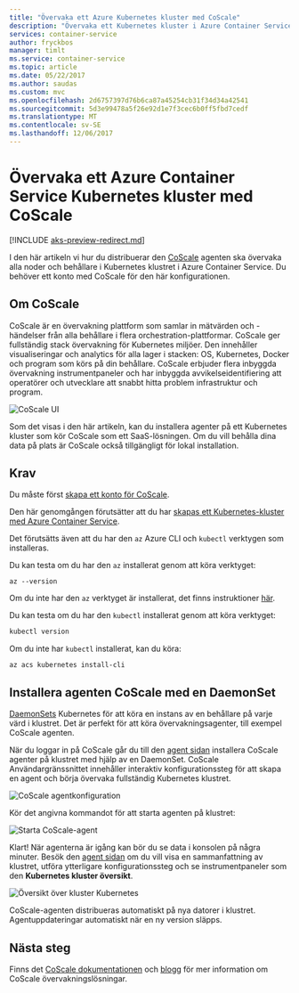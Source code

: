 ```yaml
---
title: "Övervaka ett Azure Kubernetes kluster med CoScale"
description: "Övervaka ett Kubernetes kluster i Azure Container Service med hjälp av CoScale"
services: container-service
author: fryckbos
manager: timlt
ms.service: container-service
ms.topic: article
ms.date: 05/22/2017
ms.author: saudas
ms.custom: mvc
ms.openlocfilehash: 2d6757397d76b6ca87a45254cb31f34d34a42541
ms.sourcegitcommit: 5d3e99478a5f26e92d1e7f3cec6b0ff5fbd7cedf
ms.translationtype: MT
ms.contentlocale: sv-SE
ms.lasthandoff: 12/06/2017
---
```

# <a name="monitor-an-azure-container-service-kubernetes-cluster-with-coscale"></a>Övervaka ett Azure Container Service Kubernetes kluster med CoScale

[!INCLUDE [aks-preview-redirect.md](../../../includes/aks-preview-redirect.md)]

I den här artikeln vi hur du distribuerar den [CoScale](https://www.coscale.com/) agenten ska övervaka alla noder och behållare i Kubernetes klustret i Azure Container Service. Du behöver ett konto med CoScale för den här konfigurationen. 


## <a name="about-coscale"></a>Om CoScale 

CoScale är en övervakning plattform som samlar in mätvärden och -händelser från alla behållare i flera orchestration-plattformar. CoScale ger fullständig stack övervakning för Kubernetes miljöer. Den innehåller visualiseringar och analytics för alla lager i stacken: OS, Kubernetes, Docker och program som körs på din behållare. CoScale erbjuder flera inbyggda övervakning instrumentpaneler och har inbyggda avvikelseidentifiering att operatörer och utvecklare att snabbt hitta problem infrastruktur och program.

![CoScale UI](./media/container-service-kubernetes-coscale/coscale.png)

Som det visas i den här artikeln, kan du installera agenter på ett Kubernetes kluster som kör CoScale som ett SaaS-lösningen. Om du vill behålla dina data på plats är CoScale också tillgängligt för lokal installation.


## <a name="prerequisites"></a>Krav

Du måste först [skapa ett konto för CoScale](https://www.coscale.com/free-trial).

Den här genomgången förutsätter att du har [skapas ett Kubernetes-kluster med Azure Container Service](container-service-kubernetes-walkthrough.md).

Det förutsätts även att du har den `az` Azure CLI och `kubectl` verktygen som installeras.

Du kan testa om du har den `az` installerat genom att köra verktyget:

```azurecli
az --version
```

Om du inte har den `az` verktyget är installerat, det finns instruktioner [här](/cli/azure/install-azure-cli).

Du kan testa om du har den `kubectl` installerat genom att köra verktyget:

```bash
kubectl version
```

Om du inte har `kubectl` installerat, kan du köra:

```azurecli
az acs kubernetes install-cli
```

## <a name="installing-the-coscale-agent-with-a-daemonset"></a>Installera agenten CoScale med en DaemonSet
[DaemonSets](https://kubernetes.io/docs/concepts/workloads/controllers/daemonset/) Kubernetes för att köra en instans av en behållare på varje värd i klustret.
Det är perfekt för att köra övervakningsagenter, till exempel CoScale agenten.

När du loggar in på CoScale går du till den [agent sidan](https://app.coscale.com/) installera CoScale agenter på klustret med hjälp av en DaemonSet. CoScale Användargränssnittet innehåller interaktiv konfigurationssteg för att skapa en agent och börja övervaka fullständig Kubernetes klustret.

![CoScale agentkonfiguration](./media/container-service-kubernetes-coscale/installation.png)

Kör det angivna kommandot för att starta agenten på klustret:

![Starta CoScale-agent](./media/container-service-kubernetes-coscale/agent_script.png)

Klart! När agenterna är igång kan bör du se data i konsolen på några minuter. Besök den [agent sidan](https://app.coscale.com/) om du vill visa en sammanfattning av klustret, utföra ytterligare konfigurationssteg och se instrumentpaneler som den **Kubernetes kluster översikt**.

![Översikt över kluster Kubernetes](./media/container-service-kubernetes-coscale/dashboard_clusteroverview.png)

CoScale-agenten distribueras automatiskt på nya datorer i klustret. Agentuppdateringar automatiskt när en ny version släpps.


## <a name="next-steps"></a>Nästa steg

Finns det [CoScale dokumentationen](http://docs.coscale.com/) och [blogg](https://www.coscale.com/blog) för mer information om CoScale övervakningslösningar. 

